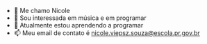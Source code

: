 - 👋 Me chamo Nicole
- 👀 Sou interessada em música e em programar
- 🌱 Atualmente estou aprendendo a programar
- 📫 Meu email de contato é nicole.viepsz.souza@escola.pr.gov.br

<!---
Viepsz/Viepsz is a ✨ special ✨ repository because its `README.md` (this file) appears on your GitHub profile.
You can click the Preview link to take a look at your changes.
--->
